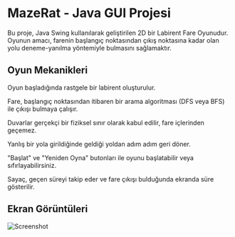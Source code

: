
# MazeRat - Java GUI Projesi

Bu proje, Java Swing kullanılarak geliştirilen 2D bir Labirent Fare Oyunudur. Oyunun amacı, farenin başlangıç noktasından çıkış noktasına kadar olan yolu deneme-yanılma yöntemiyle bulmasını sağlamaktır.




## Oyun Mekanikleri

Oyun başladığında rastgele bir labirent oluşturulur.

Fare, başlangıç noktasından itibaren bir arama algoritması (DFS veya BFS) ile çıkışı bulmaya çalışır.

Duvarlar gerçekçi bir fiziksel sınır olarak kabul edilir, fare içlerinden geçemez.

Yanlış bir yola girildiğinde geldiği yoldan adım adım geri döner.

"Başlat" ve "Yeniden Oyna" butonları ile oyunu başlatabilir veya sıfırlayabilirsiniz.

Sayaç, geçen süreyi takip eder ve fare çıkışı bulduğunda ekranda süre gösterilir.

  
## Ekran Görüntüleri

![Screenshot](https://i.hizliresim.com/8ba9rnb.gif?_gl=1*xmj6so*_ga*OTkwMzgwOTIyLjE3NDIxMjM3NjU.*_ga_M9ZRXYS2YN*MTc0MjEyMzc2NC4xLjEuMTc0MjEyMzg1My42MC4wLjA.)

  
